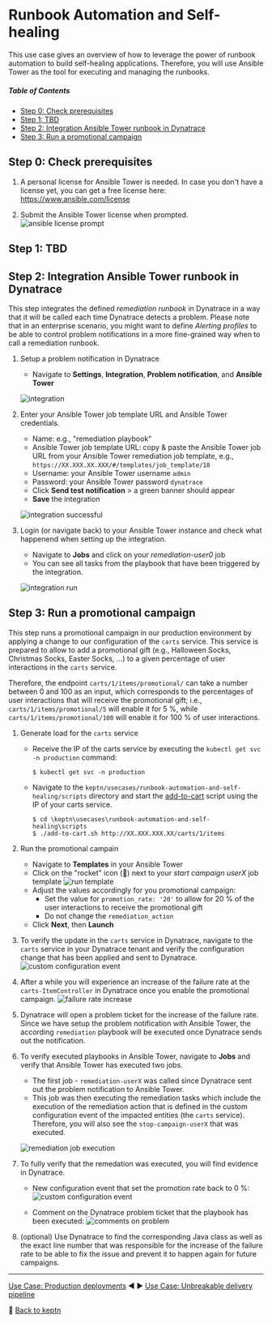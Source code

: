 # Runbook Automation and Self-healing

This use case gives an overview of how to leverage the power of runbook automation to build self-healing applications. Therefore, you will use Ansible Tower as the tool for executing and managing the runbooks.

##### Table of Contents
 * [Step 0: Check prerequisites](#step-zero)
 * [Step 1: TBD](#step-one)
 * [Step 2: Integration Ansible Tower runbook in Dynatrace](#step-two)
 * [Step 3: Run a promotional campaign](#step-three)

## Step 0: Check prerequisites <a id="step-zero"></a>

1. A personal license for Ansible Tower is needed. In case you don't have a license yet, you can get a free license here: https://www.ansible.com/license

1. Submit the Ansible Tower license when prompted.
    ![ansible license prompt](./assets/ansible-license.png)

## Step 1: TBD <a id="step-one"></a>

## Step 2: Integration Ansible Tower runbook in Dynatrace <a id="step-two"></a>

This step integrates the defined *remediation runbook* in Dynatrace in a way that it will be called each time Dynatrace detects a problem. Please note that in an enterprise scenario, you might want to define *Alerting profiles* to be able to control problem notifications in a more fine-grained way when to call a remediation runbook.

1. Setup a problem notification in Dynatrace
    - Navigate to **Settings**, **Integration**, **Problem notification**, and **Ansible Tower** 

    ![integration](./assets/ansible-integration.png)

1. Enter your Ansible Tower job template URL and Ansible Tower credentials.
    - Name: e.g., "remediation playbook"
    - Ansible Tower job template URL: copy & paste the Ansible Tower job URL from your Ansible Tower remediation job template, e.g., `https://XX.XXX.XX.XXX/#/templates/job_template/18`
    - Username: your Ansible Tower username `admin`
    - Password: your Ansible Tower password `dynatrace`
    - Click **Send test notification** > a green banner should appear
    - **Save** the integration

    ![integration successful](./assets/ansible-integration-successful.png)

1. Login (or navigate back) to your Ansible Tower instance and check what happenend when setting up the integration.
    - Navigate to **Jobs** and click on your *remediation-user0* job
    - You can see all tasks from the playbook that have been triggered by the integration.

    ![integration run](./assets/ansible-integration-run.png)

## Step 3: Run a promotional campaign <a id="step-three"></a>

This step runs a promotional campaign in our production environment by applying a change to our configuration of the `carts` service. This service is prepared to allow to add a promotional gift (e.g., Halloween Socks, Christmas Socks, Easter Socks, ...) to a given percentage of user interactions in the `carts` service. 

Therefore, the endpoint `carts/1/items/promotional/` can take a number between 0 and 100 as an input, which corresponds to the percentages of user interactions that will receive the promotional gift; i.e., `carts/1/items/promotional/5` will enable it for 5 %, while `carts/1/items/promotional/100` will enable it for 100 % of user interactions. 

1. Generate load for the `carts` service
    - Receive the IP of the carts service by executing the `kubectl get svc -n production` command: 

      ```console
      $ kubectl get svc -n production
      ```

    - Navigate to the `keptn/usecases/runbook-automation-and-self-healing/scripts` directory and start the [add-to-cart](../scripts/) script using the IP of your carts service.

      ```console
      $ cd \keptn\usecases\runbook-automation-and-self-healing\scripts
      $ ./add-to-cart.sh http://XX.XXX.XXX.XX/carts/1/items
      ```

1. Run the promotional campain
    - Navigate to **Templates** in your Ansible Tower
    - Click on the "rocket" icon (🚀) next to your *start campaign userX* job template
    ![run template](./assets/ansible-template-run.png)
    - Adjust the values accordingly for you promotional campaign:
      - Set the value for `promotion_rate: '20'` to allow for 20 % of the user interactions to receive the promotional gift
      - Do not change the `remediation_action` 
    - Click **Next**, then **Launch**

1. To verify the update in the `carts` service in Dynatrace, navigate to the `carts` service in your Dynatrace tenant and verify the configuration change that has been applied and sent to Dynatrace.
    ![custom configuration event](./assets/service-custom-configuration-event.png)

1. After a while you will experience an increase of the failure rate at the `carts-ItemController` in Dynatrace once you enable the promotional campaign. 
    ![failure rate increase](./assets/failure-rate-increase.png)

1. Dynatrace will open a problem ticket for the increase of the failure rate. Since we have setup the problem notification with Ansible Tower, the according `remediation` playbook will be executed once Dynatrace sends out the notification.

1. To verify executed playbooks in Ansible Tower, navigate to **Jobs** and verify that Ansible Tower has executed two jobs.        
    - The first job - `remediation-userX` was called since Dynatrace sent out the problem notification to Ansible Tower. 
    - This job was then executing the remediation tasks which include the execution of the remediation action that is defined in the custom configuration event of the impacted entities (the `carts` service). Therefore, you will also see the `stop-campaign-userX` that was executed.

    ![remediation job execution](./assets/ansible-remediation-execution.png)

1. To fully verify that the remedation was executed, you will find evidence in Dynatrace.
    - New configuration event that set the promotion rate back to 0 %:
    ![custom configuration event](./assets/service-custom-configuration-event-remediation.png)

    - Comment on the Dynatrace problem ticket that the playbook has been executed:
    ![comments on problem](./assets/problem-comments.png)
    
1. (optional) Use Dynatrace to find the corresponding Java class as well as the exact line number that was responsible for the increase of the failure rate to be able to fix the issue and prevent it to happen again for future campaigns.

---

[Use Case: Production deployments](../production-deployments) :arrow_backward: :arrow_forward: [Use Case: Unbreakable delivery pipeline](../unbreakable-delivery-pipeline)

:arrow_up_small: [Back to keptn](../)